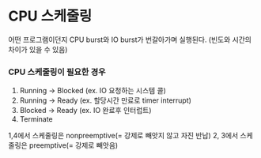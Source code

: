 # CPU 스케줄링

어떤 프로그램이던지 CPU burst와 IO burst가 번갈아가며 실행된다. (빈도와 시간의 차이가 있을 수 있음)


### CPU 스케줄링이 필요한 경우

1. Running -> Blocked (ex. IO 요청하는 시스템 콜)
2. Running -> Ready (ex. 할당시간 만료로 timer interrupt)
3. Blocked -> Ready (ex. IO 완료후 인터럽트)
4. Terminate


1,4에서 스케줄링은 nonpreemptive(= 강제로 빼앗지 않고 자진 반납) 2, 3에서 스케줄링은 preemptive(= 강제로 빼앗음)
